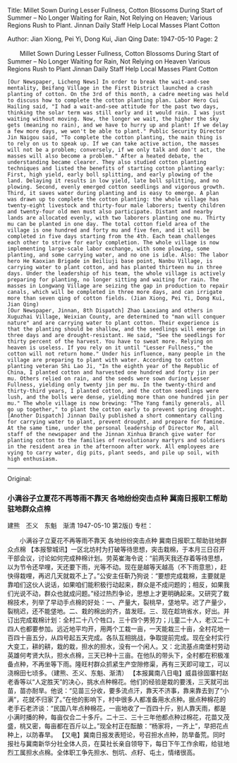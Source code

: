 Title: Millet Sown During Lesser Fullness, Cotton Blossoms During Start of Summer – No Longer Waiting for Rain, Not Relying on Heaven; Various Regions Rush to Plant. Jinnan Daily Staff Help Local Masses Plant Cotton

Author: Jian Xiong, Pei Yi, Dong Kui, Jian Qing
Date: 1947-05-10
Page: 2

　　Millet Sown During Lesser Fullness, Cotton Blossoms During Start of Summer – No Longer Waiting for Rain, Not Relying on Heaven
    Various Regions Rush to Plant
    Jinnan Daily Staff Help Local Masses Plant Cotton

    [Our Newspaper, Licheng News] In order to break the wait-and-see mentality, Beifang Village in the First District launched a crash planting of cotton. On the 3rd of this month, a cadre meeting was held to discuss how to complete the cotton planting plan. Labor Hero Cui Hailing said, "I had a wait-and-see attitude for the past two days, thinking the solar term was still early and it would rain. I was just waiting without moving. Now, the longer we wait, the higher the sky gets (meaning no rain), and we have to hurry up and plant! If we delay a few more days, we won't be able to plant." Public Security Director Jin Naigou said, "To complete the cotton planting, the main thing is to rely on us to speak up. If we can take active action, the masses will not be a problem; conversely, if we only talk and don't act, the masses will also become a problem." After a heated debate, the understanding became clearer. They also studied cotton planting techniques and listed the benefits of starting cotton planting early: First, high yield, early boll splitting, and early plowing of the land. Delaying it results in low yield, late boll splitting, and no plowing. Second, evenly emerged cotton seedlings and vigorous growth. Third, it saves water during planting and is easy to emerge. A plan was drawn up to complete the cotton planting: the whole village has twenty-eight livestock and thirty-four male laborers; twenty children and twenty-four old men must also participate. Distant and nearby lands are allocated evenly, with two laborers planting one mu. Thirty mu can be planted in one day. The total cotton field area of the village is one hundred and forty mu and five fen, and it will be completed in five days starting from the 4th. Each team challenges each other to strive for early completion. The whole village is now implementing large-scale labor exchange, with some plowing, some planting, and some carrying water, and no one is idle. Also: The labor hero He Kaoxian Brigade in Beiliuji base point, Nanbu Village, is carrying water to plant cotton, and has planted thirteen mu in three days. Under the leadership of his team, the whole village is actively preparing for planting, no longer sitting and waiting for rain. The masses in Longwang Village are seizing the gap in production to repair canals, which will be completed in three more days, and can irrigate more than seven qing of cotton fields. (Jian Xiong, Pei Yi, Dong Kui, Jian Qing)
    [Our Newspaper, Jinnan, 8th Dispatch] Zhao Laoxiang and others in Xuguzhai Village, Weixian County, are determined to "man will conquer nature" and are carrying water to plant cotton. Their experience is that the planting should be shallow, and the seedlings will emerge in three days and are drought-resistant. He said, "See the seedlings for thirty percent of the harvest. You have to sweat more. Relying on heaven is useless. If you rely on it until "Lesser Fullness," the cotton will not return home." Under his influence, many people in the village are preparing to plant with water. According to cotton planting veteran Shi Lao Ji, "In the eighth year of the Republic of China, I planted cotton and harvested one hundred and forty jin per mu. Others relied on rain, and the seeds were sown during Lesser Fullness, yielding only twenty jin per mu. In the twenty-third and thirty-third years, I planted cotton, and the cotton seedlings were lush, and the bolls were dense, yielding more than one hundred jin per mu." The whole village is now brewing: "The Yang family generals, all go up together," to plant the cotton early to prevent spring drought.
    [Another Dispatch] Jinnan Daily published a short commentary calling for carrying water to plant, prevent drought, and prepare for famine. At the same time, under the personal leadership of Director Mo, all staff of the newspaper and the Jinnan Xinhua Branch give water for planting cotton to the families of revolutionary martyrs and soldiers in the resident area in the afternoon after work. All employees are vying to carry water, dig pits, plant seeds, and pile up soil, with high enthusiasm.



<hr /> 

Original: 


### 小满谷子立夏花不再等雨不靠天  各地纷纷突击点种  冀南日报职工帮助驻地群众点棉
建熊　丕义　东魁　渐清
1947-05-10
第2版()
专栏：

　　小满谷子立夏花不再等雨不靠天
    各地纷纷突击点种
    冀南日报职工帮助驻地群众点棉
    【本报黎城讯】一区北坊村为打破等待思想，突击栽棉，于本月三日召开干部会议，讨论如何完成种棉计划。劳英崔海令说：“前两天我还存着等待思想，以为节令还早哩，天还要下雨，光等不动。现在是越等天越高（不下雨意思），赶快得栽哩，再迟几天就栽不上了。”公安主任靳乃狗说：“要想完成栽棉，主要就是靠咱们这伙人说话，如果咱们能积极行动起来，群众是不成问题的；相反，如果我们光说不动，群众也就成问题。”经过热烈争论，思想上才更明确起来。又研究了栽棉技术，列举了早动手点棉的好处：一、产量大，裂桃早，垡地早。迟了产量少，裂桃迟，还不能垡地。二、栽的棉出的齐，苗发旺。三、现在趁垧省水，好出。并订出完成栽棉计划：全村二十八个牲口，三十四个男劳力；儿童二十人，老汉二十四人也都要参加。远近地平均开，用两个工栽一亩，一天能栽三十亩，全村花地一百四十亩五分，从四号起五天完成。各队互相挑战，争取提前完成。现在全村实行大变工，耕的耕，栽的栽，担水的担水，没有一个闲人。又：北流基点南堡村劳动英雄何考贤大队，担水点棉，三天已种十三亩。在他队的带头下，全村都在积极准备点种，不再坐等下雨。隆旺村群众抓紧生产空隙修渠，再有三天即可竣工，可以浇棉田七顷多。（建熊、丕义、东魁、渐清）
    【本报冀南八日电】威县徐固寨村赵老香等以“人定胜天”的决心，挑水点种棉花。他们的经验是栽的要浅，三天就可出苗，苗亦耐旱。他说：“见苗三分收，要多流点汗，靠天不济事，靠来靠去到了“小满”，花就不归家了。”在他的影响下，村中很多人都准备用水点种。据点种棉花的老手石老济谈：“民国八年点种棉花，一亩地收了一百四十斤，别人靠天雨，都是小满时播的种，每亩仅合二十多斤。二十三、三十三年他都点种过棉花，花苗又茂盛，桃又密，每亩都在百斤以上。”现全村正在酝酿：“杨家将，一齐上”，早把花点种上，以防春旱。
    【又电】冀南日报发表短论，号召担水点种，防旱备荒。同时报社与冀南新华分社全体人员，在莫社长亲自领导下，每日下午工作余暇，给驻地烈工属担水点棉。全体职工争先担水、刨坑、点籽、屯土，情绪很高。
